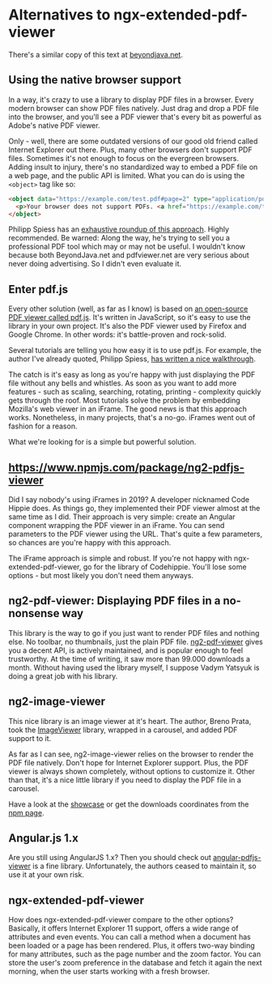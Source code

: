 # Alternatives to ngx-extended-pdf-viewer

There's a similar copy of this text at <a target="#" href="https://www.beyondjava.net/ngx-extended-pdf-viewer">beyondjava.net</a>.

## Using the native browser support

In a way, it's crazy to use a library to display PDF files in a browser. Every modern browser can show PDF files natively. Just drag and drop a PDF file into the browser, and you'll see a PDF viewer that's every bit as powerful as Adobe's native PDF viewer.

Only - well, there are some outdated versions of our good old friend called Internet Explorer out there. Plus, many other browsers don't support PDF files. Sometimes it's not enough to focus on the evergreen browsers. Adding insult to injury, there's no standardized way to embed a PDF file on a web page, and the public API is limited. What you can do is using the `<object>` tag like so:

```html
<object data="https://example.com/test.pdf#page=2" type="application/pdf" width="100%" height="100%">
  <p>Your browser does not support PDFs. <a href="https://example.com/test.pdf">Download the PDF</a>.</p>
</object>
```

Philipp Spiess has an <a target="#" href="https://pspdfkit.com/blog/2018/open-pdf-in-your-web-app/">exhaustive roundup of this approach</a>. Highly recommended. Be warned: Along the way, he's trying to sell you a professional PDF tool which may or may not be useful. I wouldn't know because both BeyondJava.net and pdfviewer.net are very serious about never doing advertising. So I didn't even evaluate it.

## Enter pdf.js

Every other solution (well, as far as I know) is based on <a href="https://mozilla.github.io/pdf.js/">an open-source PDF viewer called pdf.js</a>. It's written in JavaScript, so it's easy to use the library in your own project. It's also the PDF viewer used by Firefox and Google Chrome. In other words: it's battle-proven and rock-solid.

Several tutorials are telling you how easy it is to use pdf.js. For example, the author I've already quoted, Philipp Spiess, <a href="https://pspdfkit.com/blog/2018/render-pdfs-in-the-browser-with-pdf-js/">has written a nice walkthrough</a>.

The catch is it's easy as long as you're happy with just displaying the PDF file without any bells and whistles. As soon as you want to add more features - such as scaling, searching, rotating, printing - complexity quickly gets through the roof. Most tutorials solve the problem by embedding Mozilla's web viewer in an iFrame. The good news is that this approach works. Nonetheless, in many projects, that's a no-go. iFrames went out of fashion for a reason.

What we're looking for is a simple but powerful solution.

## https://www.npmjs.com/package/ng2-pdfjs-viewer

Did I say nobody's using iFrames in 2019? A developer nicknamed Code Hippie does. As things go, they implemented their PDF viewer almost at the same time as I did. Their approach is very simple: create an Angular component wrapping the PDF viewer in an iFrame. You can send parameters to the PDF viewer using the URL. That's quite a few parameters, so chances are you're happy with this approach.

The iFrame approach is simple and robust. If you're not happy with ngx-extended-pdf-viewer, go for the library of Codehippie. You'll lose some options - but most likely you don't need them anyways.

## ng2-pdf-viewer: Displaying PDF files in a no-nonsense way

This library is the way to go if you just want to render PDF files and nothing else. No toolbar, no thumbnails, just the plain PDF file. <a href="https://www.npmjs.com/package/ng2-pdf-viewer">ng2-pdf-viewer</a> gives you a decent API, is actively maintained, and is popular enough to feel trustworthy. At the time of writing, it saw more than 99.000 downloads a month. Without having used the library myself, I suppose Vadym Yatsyuk is doing a great job with his library.

## ng2-image-viewer

This nice library is an image viewer at it's heart. The author, Breno Prata, took the <a target="#" href="http://ignitersworld.com/lab/imageViewer.html">ImageViewer</a> library, wrapped in a carousel, and added PDF support to it.

As far as I can see, ng2-image-viewer relies on the browser to render the PDF file natively. Don't hope for Internet Explorer support. Plus, the PDF viewer is always shown completely, without options to customize it. Other than that, it's a nice little library if you need to display the PDF file in a carousel.

Have a look at the <a href="https://brenoprata10.github.io/ng2-image-viewer/">showcase</a> or get the downloads coordinates from the <a href="https://www.npmjs.com/package/ng2-image-viewer" target="#">npm page</a>.

## Angular.js 1.x

Are you still using AngularJS 1.x? Then you should check out <a href="https://github.com/legalthings/angular-pdfjs-viewer">angular-pdfjs-viewer</a> is a fine library. Unfortunately, the authors ceased to maintain it, so use it at your own risk.

## ngx-extended-pdf-viewer

How does ngx-extended-pdf-viewer compare to the other options? Basically, it offers Internet Explorer 11 support, offers a wide range of attributes and even events. You can call a method when a document has been loaded or a page has been rendered. Plus, it offers two-way binding for many attributes, such as the page number and the zoom factor. You can store the user's zoom preference in the database and fetch it again the next morning, when the user starts working with a fresh browser.
